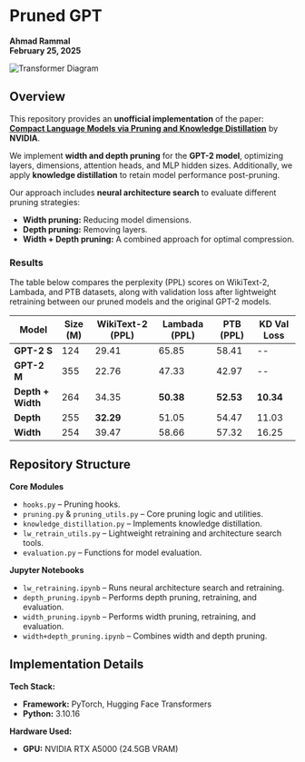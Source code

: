 # **Pruned GPT**  
**Ahmad Rammal**  
**February 25, 2025**  

![Transformer Diagram](saved_plots/transformers_diagram.png)  

## **Overview**  
This repository provides an **unofficial implementation** of the paper:  
[**Compact Language Models via Pruning and Knowledge Distillation**](https://arxiv.org/pdf/2407.14679) by **NVIDIA**.  

We implement **width and depth pruning** for the **GPT-2 model**, optimizing layers, dimensions, attention heads, and MLP hidden sizes. Additionally, we apply **knowledge distillation** to retain model performance post-pruning.  

Our approach includes **neural architecture search** to evaluate different pruning strategies:  
- **Width pruning:** Reducing model dimensions.  
- **Depth pruning:** Removing layers.  
- **Width + Depth pruning:** A combined approach for optimal compression.  

### **Results**  
The table below compares the perplexity (PPL) scores on WikiText-2, Lambada, and PTB datasets, along with validation loss after lightweight retraining between our pruned models and the original GPT-2 models.

| Model | Size (M) | WikiText-2 (PPL) | Lambada (PPL) | PTB (PPL) | KD Val Loss |
|--------|--------|----------------|--------------|----------|-------------|
| **GPT-2 S** | 124 | 29.41 | 65.85 | 58.41 | -- |
| **GPT-2 M** | 355 | 22.76 | 47.33 | 42.97 | -- |
| **Depth + Width** | 264 | 34.35 | **50.38** | **52.53** | **10.34** |
| **Depth** | 255 | **32.29** | 51.05 | 54.47 | 11.03 |
| **Width** | 254 | 39.47 | 58.66 | 57.32 | 16.25 |

## **Repository Structure**  
**Core Modules**  
- `hooks.py` – Pruning hooks.  
- `pruning.py` & `pruning_utils.py` – Core pruning logic and utilities.  
- `knowledge_distillation.py` – Implements knowledge distillation.  
- `lw_retrain_utils.py` – Lightweight retraining and architecture search tools.  
- `evaluation.py` – Functions for model evaluation.  

**Jupyter Notebooks**  
- `lw_retraining.ipynb` – Runs neural architecture search and retraining.  
- `depth_pruning.ipynb` – Performs depth pruning, retraining, and evaluation.  
- `width_pruning.ipynb` – Performs width pruning, retraining, and evaluation.  
- `width+depth_pruning.ipynb` – Combines width and depth pruning.  

## **Implementation Details**  
**Tech Stack:**  
- **Framework:** PyTorch, Hugging Face Transformers  
- **Python:** 3.10.16  

**Hardware Used:**  
- **GPU:** NVIDIA RTX A5000 (24.5GB VRAM)  
